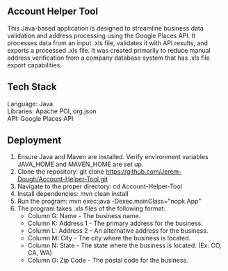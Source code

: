 ## **Account Helper Tool**

  This Java-based application is designed to streamline business data validation and address processing using the Google Places API. It processes data from an input .xls file, validates it with API results, and exports a processed .xls file. It was created primarily to reduce manual address verification from a company database system that has .xls file export capabilities. 

## **Tech Stack**

Language: Java  
Libraries: Apache POI, org.json  
API: Google Places API  


## **Deployment**

  1. Ensure Java and Maven are installed. Verify environment variables JAVA_HOME and MAVEN_HOME are set up.
  2. Clone the repository: git clone https://github.com/Jerem-Dough/Account-Helper-Tool.git
  3. Navigate to the proper directory: cd Account-Helper-Tool
  4. Install dependencies: mvn clean install
  5. Run the program: mvn exec:java -Dexec.mainClass="nopk.App"
  6. The program takes .xls files of the following format:
      - Column G: Name - The business name.
      - Column K: Address 1 - The primary address for the business.
      - Column L: Address 2 - An alternative address for the business.
      - Column M: City - The city where the business is located.
      - Column N: State - The state where the business is located. (Ex: CO, CA, WA)
      - Column O: Zip Code - The postal code for the business.
